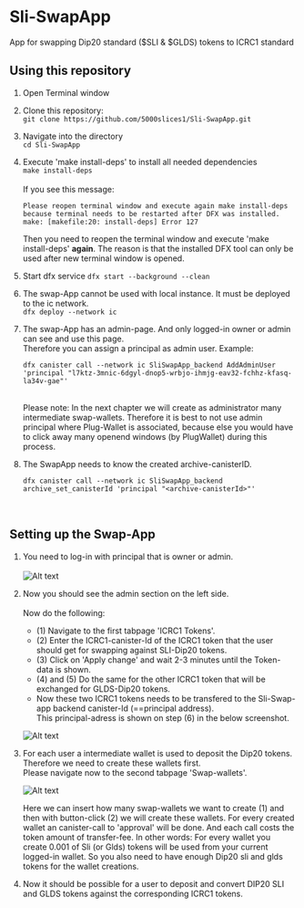 # Sli-SwapApp
App for swapping Dip20 standard ($SLI & $GLDS) tokens to ICRC1 standard


## Using this repository


1) Open Terminal window

2) Clone this repository:<br/>
   ```git clone https://github.com/5000slices1/Sli-SwapApp.git```

3) Navigate into the directory<br/>
```cd Sli-SwapApp```
 
4) Execute 'make install-deps' to install all needed dependencies <br/>
```make install-deps```<br/><br/>
If you see this message: <br/>
    ````
    Please reopen terminal window and execute again make install-deps because terminal needs to be restarted after DFX was installed. make: [makefile:20: install-deps] Error 127
    ````

    Then you need to reopen the terminal window and execute 'make install-deps' **again**. The reason is that the installed DFX tool can only be used after new terminal window is opened.<br/>

5) Start dfx service
     ```dfx start --background --clean ```<br/>

6) The swap-App cannot be used with local instance. It must be deployed to the ic network.<br/>
    ```dfx deploy --network ic```

7) The swap-App has an admin-page. And only logged-in owner or admin can see and use this page.<br/>    Therefore you can assign a principal as admin user. Example:<br/>
    ```
    dfx canister call --network ic SliSwapApp_backend AddAdminUser 'principal "l7ktz-3mnic-6dgyl-dnop5-wrbjo-ihmjg-eav32-fchhz-kfasq-la34v-gae"'
    ```

    <br/> Please note: In the next chapter we will create as administrator many intermediate swap-wallets. Therefore it is best to not use admin principal where Plug-Wallet is associated, because else you would have to click away many openend windows (by PlugWallet) during this process.

8) The SwapApp needs to know the created archive-canisterID.
    ```
    dfx canister call --network ic SliSwapApp_backend archive_set_canisterId 'principal "<archive-canisterId>"'
    ```
    <br/>
    

## Setting up the Swap-App

1) You need to log-in with principal that is owner or admin.<br/><br/>
![Alt text](swapAppLogin.png)

2) Now you should see the admin section on the left side. <br/>
   <br/>Now do the following:<br/>
   - (1) Navigate to the first tabpage 'ICRC1 Tokens'.
   - (2) Enter the ICRC1-canister-Id of the ICRC1 token that the user should get for swapping
       against SLI-Dip20 tokens.
   - (3) Click on 'Apply change' and wait 2-3 minutes until the Token-data is shown.
   - (4) and (5) Do the same for the other ICRC1 token that will be exchanged for GLDS-Dip20 tokens.
   - Now these two ICRC1 tokens needs to be transfered to the Sli-Swap-app backend canister-Id (==principal address).<br/>
     This principal-adress is shown on step (6) in the below screenshot.

    ![Alt text](setup_icrc1_tokens.png)


3) For each user a intermediate wallet is used to deposit the Dip20 tokens. Therefore we need
   to create these wallets first. <br/>
   Please navigate now to the second tabpage 'Swap-wallets'. <br/>

    ![Alt text](CreateTheSwapWallets.png)
    

    Here we can insert how many swap-wallets we want to create (1) and then with button-click (2) we will create these wallets. For every created wallet an canister-call to 'approval' will be done. And each call costs the token amount of transfer-fee. In other words: For every wallet you create 0.001 of Sli (or Glds) tokens will be used from your current logged-in wallet.
    So you also need to have enough Dip20 sli and glds tokens for the wallet creations.


4) Now it should be possible for a user to deposit and convert DIP20 SLI and GLDS tokens against
   the corresponding ICRC1 tokens. 
